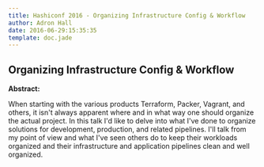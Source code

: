 ```yaml
---
title: Hashiconf 2016 - Organizing Infrastructure Config & Workflow
author: Adron Hall
date: 2016-06-29:15:35:35
template: doc.jade
---
```

## Organizing Infrastructure Config & Workflow

**Abstract:**

When starting with the various products Terraform, Packer, Vagrant, and others, it isn't always apparent where and in what way one should organize the actual project. In this talk I'd like to delve into what I've done to organize solutions for development, production, and related pipelines. I'll talk from my point of view and what I've seen others do to keep their workloads organized and their infrastructure and application pipelines clean and well organized.
